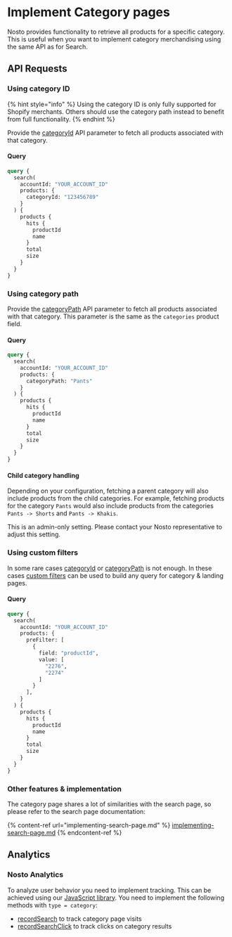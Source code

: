 # Implement Category pages

Nosto provides functionality to retrieve all products for a specific category. This is useful when you want to implement category merchandising using the same API as for Search.

## API Requests <a href="#autocomplete" id="autocomplete"></a>

### Using category ID

{% hint style="info" %}
Using the category ID is only fully supported for Shopify merchants. Others should use the category path instead to benefit from full functionality.
{% endhint %}

Provide the [categoryId](https://search.nosto.com/v1/graphql?ref=InputSearchProducts) API parameter to fetch all products associated with that category.&#x20;

#### Query

```graphql
query {
  search(
    accountId: "YOUR_ACCOUNT_ID"
    products: {
      categoryId: "123456789"
    }
  ) {
    products {
      hits {
        productId
        name
      }
      total
      size
    }
  }
}
```

### Using category path

Provide the [categoryPath](https://search.nosto.com/v1/graphql?ref=InputSearchProducts) API parameter to fetch all products associated with that category. This parameter is the same as the `categories` product field.

#### Query

```graphql
query {
  search(
    accountId: "YOUR_ACCOUNT_ID"
    products: {
      categoryPath: "Pants"
    }
  ) {
    products {
      hits {
        productId
        name
      }
      total
      size
    }
  }
}
```

#### Child category handling

Depending on your configuration, fetching a parent category will also include products from the child categories. For example, fetching products for the category `Pants` would also include products from the categories `Pants -> Shorts` and `Pants -> Khakis`.

This is an admin-only setting. Please contact your Nosto representative to adjust this setting.

### Using custom filters

In some rare cases [categoryId](https://search.nosto.com/v1/graphql?ref=InputSearchProducts) or [categoryPath](https://search.nosto.com/v1/graphql?ref=InputSearchProducts) is not enough. In these cases [custom filters](https://search.nosto.com/v1/graphql?ref=InputSearchFilter) can be used to build any query for category & landing pages.

#### Query

```graphql
query {
  search(
    accountId: "YOUR_ACCOUNT_ID"
    products: {
      preFilter: [
        {
          field: "productId",
          value: [
            "2276",
            "2274"
          ]
        }
      ],
    }
  ) {
    products {
      hits {
        productId
        name
      }
      total
      size
    }
  }
}
```

### Other features & implementation

The category page shares a lot of similarities with the search page, so please refer to the search page documentation:

{% content-ref url="implementing-search-page.md" %}
[implementing-search-page.md](implementing-search-page.md)
{% endcontent-ref %}

## Analytics

### Nosto Analytics

To analyze user behavior you need to implement tracking. This can be achieved using our [JavaScript library](../search/). You need to implement the following methods with `type = category`:

* [recordSearch](../search/#search-1) to track category page visits
* [recordSearchClick](../search/#search-product-keyword-click) to track clicks on category results

